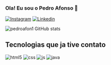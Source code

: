 ### Ola! Eu sou o Pedro Afonso 👋
[![Instagram](https://img.shields.io/badge/Instagram-E4405F?style=for-the-badge&logo=instagram&logoColor=white)](https://www.instagram.com/pedroaf0n)
[![Linkedin](https://img.shields.io/badge/LinkedIn-0077B5?style=for-the-badge&logo=linkedin&logoColor=white)](https://www.linkedin.com/in/pedro-afonso-leite-de-andrade-a4a323220/)

![pedroafon1 GitHub stats](https://github-readme-stats.vercel.app/api?username=pedroafon1&show_icons=true&theme=dark)

## Tecnologias que ja tive contato
<div style="display: inline_block">
  <img align="center" alt="html5" src="https://img.shields.io/badge/HTML5-E34F26?style=for-the-badge&logo=html5&logoColor=white" />
  <img align="center" alt="css" src="https://img.shields.io/badge/CSS3-1572B6?style=for-the-badge&logo=css3&logoColor=white" />
  <img align="center" alt="js" src="https://img.shields.io/badge/JavaScript-F7DF1E?style=for-the-badge&logo=javascript&logoColor=black" />
  <img align="center" alt="java" src="https://img.shields.io/badge/Java-ED8B00?style=for-the-badge&logo=openjdk&logoColor=white" />
 
</div><br/>
